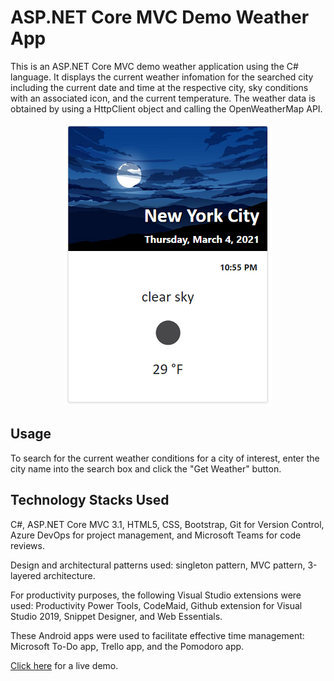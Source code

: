 # ASP.NET Core MVC Demo Weather App

This is an ASP.NET Core MVC demo weather application using the C# language. It displays the current weather infomation for the searched city including the current date and time at the respective city, sky conditions with an associated icon, and the current temperature. The weather data is obtained by using a HttpClient object and calling the OpenWeatherMap API.



<p align="center">
  <img src="src/Screenshots/weatherss.png">
</p>

## Usage

To search for the current weather conditions for a city of interest, enter the city name into the search box and click the "Get Weather" button.

## Technology Stacks Used

C#, ASP.NET Core MVC 3.1, HTML5, CSS, Bootstrap, Git for Version Control, Azure DevOps for project management, and Microsoft Teams for code reviews.

Design and architectural patterns used: singleton pattern, MVC pattern, 3-layered architecture.

For productivity purposes, the following Visual Studio extensions were used: Productivity Power Tools, CodeMaid, Github extension for Visual Studio 2019, Snippet Designer, and Web Essentials. 

These Android apps were used to facilitate effective time management: Microsoft To-Do app, Trello app, and the Pomodoro app.

[Click here](https://weatherapp.rajnarayanan.com) for a live demo.
